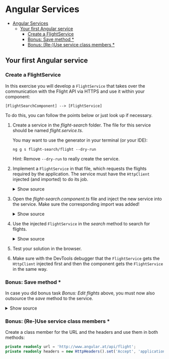 # Angular Services

- [Angular Services](#angular-services)
  - [Your first Angular service](#your-first-angular-service)
    - [Create a FlightService](#create-a-flightservice)
    - [Bonus: Save method \*](#bonus-save-method-)
    - [Bonus: (Re-)Use service class members \*](#bonus-re-use-service-class-members-)

## Your first Angular service

### Create a FlightService

In this exercise you will develop a `FlightService` that takes over the communication with the Flight API via HTTPS and use it within your component:

```
[FlightSearchComponent] --> [FlightService]
```

To do this, you can follow the points below or just look up if necessary.

1. Create a service in the _flight-search_ folder. The file for this service should be named _flight.service.ts_.

   You may want to use the generator in your terminal (or your IDE):

   ```
   ng g s flight-search/flight --dry-run
   ```

   Hint: Remove `--dry-run` to really create the service.

2. Implement a `FlightService` in that file, which requests the flights required by the application. The service must have the `HttpClient` injected (and imported) to do its job.

    <details>
    <summary>Show source</summary>
    <p>

   ```typescript
   @Injectable({ providedIn: 'root' })
   export class FlightService {
     private readonly http = inject(HttpClient);

     find(from: string, to: string): Observable<Flight[]> {
       const url = 'http://www.angular.at/api/flight';
       const headers = new HttpHeaders().set('Accept', 'application/json');
       const params = new HttpParams().set('from', from).set('to', to);

       return this.http.get<Flight[]>(url, { headers, params });
     }
   }
   ```

    </p>
    </details>

3. Open the _flight-search.component.ts_ file and inject the new service into the service. Make sure the corresponding import was added!

   <details>
   <summary>Show source</summary>
   <p>

   ```typescript
   […]
   export class FlightSearchComponent {
     […]
     private readonly flightService = inject(FlightService);
     […]
   }
   ```

   </p>
   </details>

4. Use the injected `FlightService` in the _search_ method to search for flights.

   <details>
   <summary>Show source</summary>
   <p>

   ```typescript
   search(): void {
     this.flightService.find(this.from, this.to)
       .subscribe({
         next: (flights) => {
           this.flights = flights;
         },
         error: (errResp) => {
           console.error('Error loading flights', errResp);
         }
       });
   }
   ```

   </p>
   </details>

5. Test your solution in the browser.

6. Make sure with the DevTools debugger that the `FlightService` gets the `HttpClient` injected first and then the component gets the `FlightService` in the same way.

### Bonus: Save method \*

In case you did bonus task _Bonus: Edit flights_ above, you must now also outsource the _save_ method to the service.

<details>
<summary>Show source</summary>
<p>

```typescript
save(flight: Flight): Observable<Flight> {
 const url = 'http://www.angular.at/api/flight';
 const headers = new HttpHeaders().set('Accept', 'application/json');

 return this.http.post<Flight>(url, flight, { headers });
}
```

</p>
</details>

### Bonus: (Re-)Use service class members \*

Create a class member for the URL and the headers and use them in both methods:

```typescript
private readonly url = 'http://www.angular.at/api/flight';
private readonly headers = new HttpHeaders().set('Accept', 'application/json');
```
